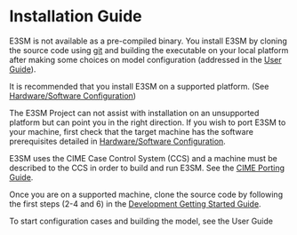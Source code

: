 # Installation Guide

E3SM is not available as a pre-compiled binary.  You install
E3SM by cloning the source code using [git](https://git-scm.com/)
and building the executable on your local platform after making some
choices on model configuration (addressed in the [User Guide](user-guide/index.md)).

It is recommended that you install E3SM on a supported platform.
(See [Hardware/Software Configuration](https://acme-climate.atlassian.net/wiki/spaces/DOC/pages/4116447351/Hardware+Software+Configuration))

The E3SM Project can not assist with installation on an unsupported platform but can point you in the right direction.
If you wish to port E3SM to your machine, first check that the target machine has
the software prerequisites detailed in
[Hardware/Software Configuration](https://acme-climate.atlassian.net/wiki/spaces/DOC/pages/4116447351/Hardware+Software+Configuration#Software-prerequisites).

E3SM uses the CIME Case Control System (CCS) and a machine must be described to the CCS
in order to build and run E3SM.  See the
[CIME Porting Guide](https://esmci.github.io/cime/versions/master/html/users_guide/porting-cime.html).

Once you are on a supported machine, clone the source code by following the first steps (2-4 and 6)
in the [Development Getting Started Guide](https://acme-climate.atlassian.net/wiki/spaces/DOC/pages/1868455/Development+Getting+Started+Guide).

To start configuration cases and building the model, see the User Guide
